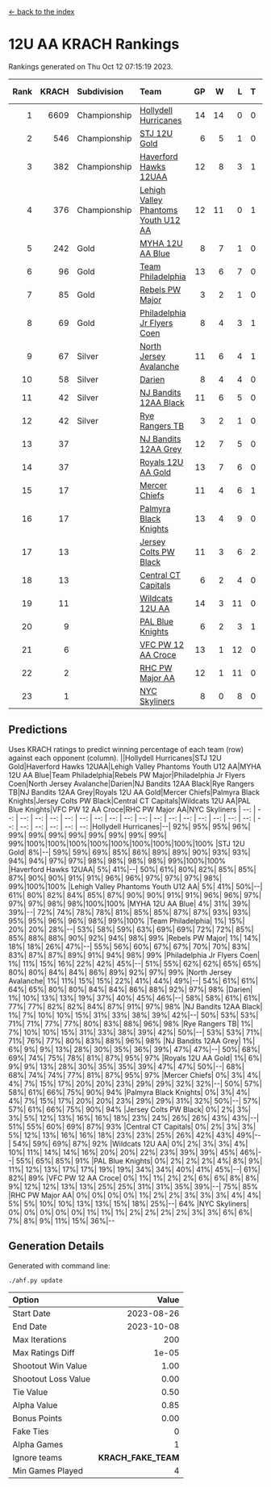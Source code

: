 [<- back to the index](readme.md)
# 12U AA KRACH Rankings
Rankings generated on Thu Oct 12 07:15:19 2023.

Rank|KRACH|Subdivision|Team|GP|W|L|T|OTW|OTL|SoS|Exp Wins|Win Diff
---:|---:|:---|:---|---:|---:|---:|---:|---:|---:|---:|---:|---:
1|6609|Championship|[Hollydell Hurricanes](https://gamesheetstats.com/seasons/3659/teams/141133/schedule)|14|14|0|0|2|0|80|14.8|-0.0
2|546|Championship|[STJ 12U Gold](https://gamesheetstats.com/seasons/3659/teams/141122/schedule)|6|5|1|0|1|0|139|5.9|0.0
3|382|Championship|[Haverford Hawks 12UAA](https://gamesheetstats.com/seasons/3659/teams/141127/schedule)|12|8|3|1|0|2|1120|9.3|-0.0
4|376|Championship|[Lehigh Valley Phantoms Youth U12 AA](https://gamesheetstats.com/seasons/3659/teams/141129/schedule)|12|11|0|1|0|0|21|12.4|0.0
5|242|Gold|[MYHA 12U AA Blue](https://gamesheetstats.com/seasons/3659/teams/141123/schedule)|8|7|1|0|1|1|39|7.9|0.0
6|96|Gold|[Team Philadelphia](https://gamesheetstats.com/seasons/3659/teams/141128/schedule)|13|6|7|0|2|0|770|6.9|0.0
7|85|Gold|[Rebels PW Major](https://gamesheetstats.com/seasons/3659/teams/141138/schedule)|3|2|1|0|0|0|39|2.9|0.0
8|69|Gold|[Philadelphia Jr Flyers Coen](https://gamesheetstats.com/seasons/3659/teams/141143/schedule)|8|4|3|1|0|0|829|5.4|0.0
9|67|Silver|[North Jersey Avalanche](https://gamesheetstats.com/seasons/3659/teams/141137/schedule)|11|6|4|1|1|2|609|7.4|0.0
10|58|Silver|[Darien](https://gamesheetstats.com/seasons/3659/teams/141125/schedule)|8|4|4|0|1|1|103|4.9|0.0
11|42|Silver|[NJ Bandits 12AA Black](https://gamesheetstats.com/seasons/3659/teams/141126/schedule)|11|6|5|0|0|1|618|6.9|0.0
12|42|Silver|[Rye Rangers TB](https://gamesheetstats.com/seasons/3659/teams/141140/schedule)|3|2|1|0|0|0|24|2.9|0.0
13|37||[NJ Bandits 12AA Grey](https://gamesheetstats.com/seasons/3659/teams/141134/schedule)|12|7|5|0|1|1|561|7.9|0.0
14|37||[Royals 12U AA Gold](https://gamesheetstats.com/seasons/3659/teams/141142/schedule)|13|7|6|0|0|0|990|7.9|0.0
15|17||[Mercer Chiefs](https://gamesheetstats.com/seasons/3659/teams/141135/schedule)|11|4|6|1|0|0|61|5.4|0.0
16|17||[Palmyra Black Knights](https://gamesheetstats.com/seasons/3659/teams/141130/schedule)|13|4|9|0|1|0|600|4.9|0.0
17|13||[Jersey Colts PW Black](https://gamesheetstats.com/seasons/3659/teams/141141/schedule)|11|3|6|2|0|0|113|4.9|0.0
18|13||[Central CT Capitals](https://gamesheetstats.com/seasons/3659/teams/141124/schedule)|6|2|4|0|0|1|55|2.9|0.0
19|11||[Wildcats 12U AA](https://gamesheetstats.com/seasons/3659/teams/141136/schedule)|14|3|11|0|0|0|949|3.9|0.0
20|9||[PAL Blue Knights](https://gamesheetstats.com/seasons/3659/teams/141139/schedule)|6|2|3|1|0|0|16|3.4|0.0
21|6||[VFC PW 12 AA Croce](https://gamesheetstats.com/seasons/3659/teams/141131/schedule)|13|1|12|0|0|1|1098|1.9|0.0
22|2||[RHC PW Major AA](https://gamesheetstats.com/seasons/3659/teams/141132/schedule)|12|1|11|0|0|0|54|1.9|0.0
23|1||[NYC Skyliners](https://gamesheetstats.com/seasons/3659/teams/141144/schedule)|8|0|8|0|0|0|103|0.9|0.0

## Predictions
Uses KRACH ratings to predict winning percentage of each team (row) against each opponent (column).
||Hollydell Hurricanes|STJ 12U Gold|Haverford Hawks 12UAA|Lehigh Valley Phantoms Youth U12 AA|MYHA 12U AA Blue|Team Philadelphia|Rebels PW Major|Philadelphia Jr Flyers Coen|North Jersey Avalanche|Darien|NJ Bandits 12AA Black|Rye Rangers TB|NJ Bandits 12AA Grey|Royals 12U AA Gold|Mercer Chiefs|Palmyra Black Knights|Jersey Colts PW Black|Central CT Capitals|Wildcats 12U AA|PAL Blue Knights|VFC PW 12 AA Croce|RHC PW Major AA|NYC Skyliners
| --: | --: | --: | --: | --: | --: | --: | --: | --: | --: | --: | --: | --: | --: | --: | --: | --: | --: | --: | --: | --: | --: | --: | --: 
|Hollydell Hurricanes|--| 92%| 95%| 95%| 96%| 99%| 99%| 99%| 99%| 99%| 99%| 99%| 99%| 99%|100%|100%|100%|100%|100%|100%|100%|100%|100%
|STJ 12U Gold|  8%|--| 59%| 59%| 69%| 85%| 86%| 89%| 89%| 90%| 93%| 93%| 94%| 94%| 97%| 97%| 98%| 98%| 98%| 98%| 99%|100%|100%
|Haverford Hawks 12UAA|  5%| 41%|--| 50%| 61%| 80%| 82%| 85%| 85%| 87%| 90%| 90%| 91%| 91%| 96%| 96%| 97%| 97%| 97%| 98%| 99%|100%|100%
|Lehigh Valley Phantoms Youth U12 AA|  5%| 41%| 50%|--| 61%| 80%| 82%| 84%| 85%| 87%| 90%| 90%| 91%| 91%| 96%| 96%| 97%| 97%| 97%| 98%| 98%|100%|100%
|MYHA 12U AA Blue|  4%| 31%| 39%| 39%|--| 72%| 74%| 78%| 78%| 81%| 85%| 85%| 87%| 87%| 93%| 93%| 95%| 95%| 96%| 96%| 98%| 99%|100%
|Team Philadelphia|  1%| 15%| 20%| 20%| 28%|--| 53%| 58%| 59%| 63%| 69%| 69%| 72%| 72%| 85%| 85%| 88%| 88%| 90%| 92%| 94%| 98%| 99%
|Rebels PW Major|  1%| 14%| 18%| 18%| 26%| 47%|--| 55%| 56%| 60%| 67%| 67%| 70%| 70%| 83%| 83%| 87%| 87%| 89%| 91%| 94%| 98%| 99%
|Philadelphia Jr Flyers Coen|  1%| 11%| 15%| 16%| 22%| 42%| 45%|--| 51%| 55%| 62%| 62%| 65%| 65%| 80%| 80%| 84%| 84%| 86%| 89%| 92%| 97%| 99%
|North Jersey Avalanche|  1%| 11%| 15%| 15%| 22%| 41%| 44%| 49%|--| 54%| 61%| 61%| 64%| 65%| 80%| 80%| 84%| 84%| 86%| 88%| 92%| 97%| 98%
|Darien|  1%| 10%| 13%| 13%| 19%| 37%| 40%| 45%| 46%|--| 58%| 58%| 61%| 61%| 77%| 77%| 82%| 82%| 84%| 87%| 91%| 97%| 98%
|NJ Bandits 12AA Black|  1%|  7%| 10%| 10%| 15%| 31%| 33%| 38%| 39%| 42%|--| 50%| 53%| 53%| 71%| 71%| 77%| 77%| 80%| 83%| 88%| 96%| 98%
|Rye Rangers TB|  1%|  7%| 10%| 10%| 15%| 31%| 33%| 38%| 39%| 42%| 50%|--| 53%| 53%| 71%| 71%| 76%| 77%| 80%| 83%| 88%| 96%| 98%
|NJ Bandits 12AA Grey|  1%|  6%|  9%|  9%| 13%| 28%| 30%| 35%| 36%| 39%| 47%| 47%|--| 50%| 68%| 69%| 74%| 75%| 78%| 81%| 87%| 95%| 97%
|Royals 12U AA Gold|  1%|  6%|  9%|  9%| 13%| 28%| 30%| 35%| 35%| 39%| 47%| 47%| 50%|--| 68%| 68%| 74%| 74%| 77%| 81%| 87%| 95%| 97%
|Mercer Chiefs|  0%|  3%|  4%|  4%|  7%| 15%| 17%| 20%| 20%| 23%| 29%| 29%| 32%| 32%|--| 50%| 57%| 58%| 61%| 66%| 75%| 90%| 94%
|Palmyra Black Knights|  0%|  3%|  4%|  4%|  7%| 15%| 17%| 20%| 20%| 23%| 29%| 29%| 31%| 32%| 50%|--| 57%| 57%| 61%| 66%| 75%| 90%| 94%
|Jersey Colts PW Black|  0%|  2%|  3%|  3%|  5%| 12%| 13%| 16%| 16%| 18%| 23%| 24%| 26%| 26%| 43%| 43%|--| 51%| 55%| 60%| 69%| 87%| 93%
|Central CT Capitals|  0%|  2%|  3%|  3%|  5%| 12%| 13%| 16%| 16%| 18%| 23%| 23%| 25%| 26%| 42%| 43%| 49%|--| 54%| 59%| 69%| 87%| 92%
|Wildcats 12U AA|  0%|  2%|  3%|  3%|  4%| 10%| 11%| 14%| 14%| 16%| 20%| 20%| 22%| 23%| 39%| 39%| 45%| 46%|--| 55%| 65%| 85%| 91%
|PAL Blue Knights|  0%|  2%|  2%|  2%|  4%|  8%|  9%| 11%| 12%| 13%| 17%| 17%| 19%| 19%| 34%| 34%| 40%| 41%| 45%|--| 61%| 82%| 89%
|VFC PW 12 AA Croce|  0%|  1%|  1%|  2%|  2%|  6%|  6%|  8%|  8%|  9%| 12%| 12%| 13%| 13%| 25%| 25%| 31%| 31%| 35%| 39%|--| 75%| 85%
|RHC PW Major AA|  0%|  0%|  0%|  0%|  1%|  2%|  2%|  3%|  3%|  3%|  4%|  4%|  5%|  5%| 10%| 10%| 13%| 13%| 15%| 18%| 25%|--| 64%
|NYC Skyliners|  0%|  0%|  0%|  0%|  0%|  1%|  1%|  1%|  2%|  2%|  2%|  2%|  3%|  3%|  6%|  6%|  7%|  8%|  9%| 11%| 15%| 36%|--

## Generation Details

Generated with command line:
```
./ahf.py update
```

| Option | Value |
| :----- | ----: |
| Start Date | 2023-08-26 |
| End Date | 2023-10-08 |
| Max Iterations | 200 |
| Max Ratings Diff | 1e-05 |
| Shootout Win Value | 1.00 |
| Shootout Loss Value | 0.00 |
| Tie Value | 0.50 |
| Alpha Value | 0.85 |
| Bonus Points | 0.00 |
| Fake Ties | 0 |
| Alpha Games | 1 |
| Ignore teams | __KRACH_FAKE_TEAM__ |
| Min Games Played | 4 |

